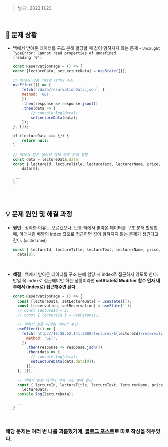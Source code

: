 > 날짜 : 2022.11.23

<br />

## 🚨 문제 상황

- 백에서 받아온 데이터를 구조 분해 할당할 때 값이 읽혀지지 않는 문제 - <code>Uncaught TypeError: Cannot read properties of undefined (reading '0')</code>

  ```js
  const ReservationPage = () => {
  const [lectureData, setLectureData] = useState({});

  // 백에서 상품 디테일 데이터 수신
  useEffect(() => {
      fetch(`/data/reservationData.json`, {
      method: 'GET',
      })
      .then(response => response.json())
      .then(data => {
          // console.log(data);
          setLectureData(data);
      });
  }, []);

  if (lectureData === {}) {
      return null;
  }

  // 백에서 받은 데이터 객체 구조 분해 할당
  const data = lectureData.data;
  const { lectureId, lectureTitle, lectureText, lecturerName, price, images } =
      data[0];

  ...
  }
  ```

<br /><br />

## 💡 문제 원인 및 해결 과정

- <strong>원인</strong> : 정확한 이유는 모르겠으나, 보통 백에서 받아온 데이터를 구조 분해 할당할 때, 아래처럼 배열의 index 값으로 접근하면 값이 읽혀지지 않는 문제가 생긴다고 한다. (<code>undefined</code>)

  ```js
  const { lectureId, lectureTitle, lectureText, lecturerName, price, images } =
    data[0];
  ```

<br />

- <strong>해결</strong> : 백에서 받아온 데이터를 구조 분해 할당 시 index로 접근하지 않도록 한다. 만일 꼭 index로 접근해야만 하는 상황이라면 <strong>setState의 Modifier 함수 인자 내부에서 (index로) 접근해주면 된다.</strong>

  ```js
  const ReservationPage = () => {
    const [lectureData, setLectureData] = useState([]);
    const [reservation, setReservation] = useState('');
    // const lectureId = 2;
    // const { lectureId } = useParams();

    // 백에서 상품 디테일 데이터 수신
    useEffect(() => {
      fetch(`http://10.58.52.141:3000/lectures/${lectureId}/reservations`, {
        method: 'GET',
      })
        .then(response => response.json())
        .then(data => {
          // console.log(data);
          setLectureData(data.data[0]);
        });
    }, []);

    // 백에서 받은 데이터 객체 구조 분해 할당
    const { lectureId, lectureTitle, lectureText, lecturerName, price, images } =
      lectureData;
    console.log(lectureData);

    ...
  }
  ```

<br />

### 해당 문제는 여러 번 나를 괴롭혔기에, <a href="https://sylagape1231.tistory.com/64">블로그 포스트</a>로 따로 작성을 해두었다.

<br /><br />
